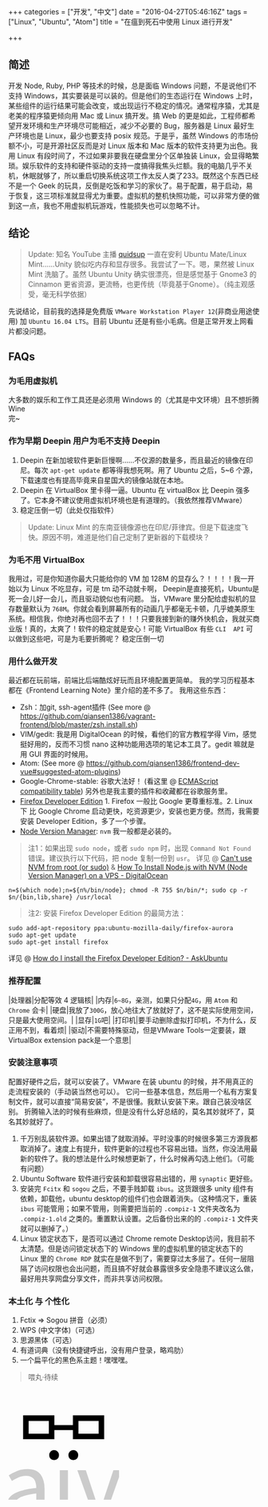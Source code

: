+++
categories = ["开发", "中文"]
date = "2016-04-27T05:46:16Z"
tags = ["Linux", "Ubuntu", "Atom"]
title = "在瘟到死石中使用 Linux 进行开发"

+++

简述
------

开发 Node, Ruby, PHP 等技术的时候，总是面临 Windows 问题，不是说他们不支持 Windows，其实要装是可以装的。但是他们的生态运行在 Windows 上时，某些组件的运行结果可能会改变，或出现运行不稳定的情况。通常程序猿，尤其是老美的程序猿更倾向用 Mac 或 Linux 搞开发。搞 Web 的更是如此，工程师都希望开发环境和生产环境尽可能相近，减少不必要的 Bug，服务器是 Linux 最好生产环境也是 Linux，最少也要支持 posix 规范。于是乎，虽然 Windows 的市场份额不小，可是开源社区反而是对 Linux 版本和 Mac 版本的软件支持更为出色。我用 Linux 有段时间了，不过如果非要我在硬盘里分个区单独装 Linux，会显得略繁琐。娱乐软件的支持和硬件驱动的支持一度搞得我焦头烂额。我的电脑几乎不关机，休眠就够了，所以重启切换系统这项工作太反人类了233。既然这个东西已经不是一个 Geek 的玩具，反倒是吃饭和学习的家伙了。易于配置，易于启动，易于恢复，这三项标准就显得尤为重要。虚拟机的整机快照功能，可以非常方便的做到这一点，我也不用虚拟机玩游戏，性能损失也可以忽略不计。

结论
------

> Update: 知名 YouTube 主播 [quidsup](https://www.youtube.com/user/quidsup) 一直在安利 Ubuntu Mate/Linux Mint……Unity 貌似吃内存和显存很多。我尝试了一下。嗯，果然被 Linux Mint 洗脑了。虽然 Ubuntu Unity 确实很漂亮，但是感觉基于 Gnome3 的 Cinnamon 更省资源，更流畅，也更传统（毕竟基于Gnome）。（纯主观感受，毫无科学依据）

先说结论，目前我的选择是免费版 `VMware Workstation Player 12`(非商业用途使用) 加 `Ubuntu 16.04 LTS`。目前 Ubuntu 还是有些小毛病。但是正常开发上网看片都没问题。


FAQs
------

### 为毛用虚拟机

大多数的娱乐和工作工具还是必须用 Windows 的（尤其是中文环境）且不想折腾 Wine<br>完~


### 作为早期 Deepin 用户为毛不支持 Deepin

1. Deepin 在新加坡软件更新巨慢啊……不仅源的数量多，而且最近的镜像在印尼。每次 `apt-get update` 都等得我想死啊。用了 Ubuntu 之后，5~6 个源，下载速度也有提高毕竟来自星国大的镜像站就在本地。
2. Deepin 在 VirtualBox 里卡得一逼。Ubuntu 在 virtualBox 比 Deepin 强多了。它本身不建议使用虚拟机环境也是有道理的。（我依然推荐VMware）
3. 稳定压倒一切（此处仅指软件）

> Update: Linux Mint 的东南亚镜像源也在印尼/菲律宾。但是下载速度飞快。原因不明，难道是他们自己定制了更新器的下载模块？
 

### 为毛不用 VirtualBox

我用过，可是你知道你最大只能给你的 VM 加 128M 的显存么？！！！！我一开始以为 Linux 不吃显存，可是 tm 动不动就卡啊， Deepin是直接死机，Ubuntu是死一会儿好一会儿，而且驱动貌似也有问题。
当，VMware 里分配给虚拟机的显存数量默认为 `768M`。你就会看到屏幕所有的动画几乎都毫无卡顿，几乎媲美原生系统。相信我，你绝对再也回不去了！！！只要我接到新的赚外快机会，我就买商业版！真的，太爽了！软件的稳定就是安心！可能 VirtualBox 有些 `CLI  API` 可以做到这些吧，可是为毛要折腾呢？
稳定压倒一切


### 用什么做开发

最近都在玩前端，前端比后端酷炫好玩而且环境配置更简单。
我的学习历程基本都在《Frontend Learning Note》里介绍的差不多了。
我用这些东西：

- Zsh：加git, ssh-agent插件 (See more @ https://github.com/qiansen1386/vagrant-frontend/blob/master/zsh.install.sh)
- VIM/gedit: 我是用 DigitalOcean 的时候，看他们的官方教程学得 Vim，感觉挺好用的，反而不习惯 nano 这种功能用选项的笔记本工具了。gedit 嘛就是用 GUI 界面的时候用。
- Atom: (See more @ https://github.com/qiansen1386/frontend-dev-vue#suggested-atom-plugins)
- Google-Chrome-stable: 谷歌大法好！ (看这里 @ [ECMAScript compatibility table](https://kangax.github.io/compat-table/es6/)) 另外也是我主要的插件和收藏都在谷歌服务里。
- [Firefox Developer Edition](https://www.mozilla.org/en-US/firefox/developer/) 1. Firefox 一般比 Google 更尊重标准。2. Linux 下 比 Google Chrome 启动更快，吃资源更少，安装也更方便。然而，我需要安装 Developer Edition，多了一个步骤。
- [Node Version Manager](https://github.com/creationix/nvm): `nvm` 我一般都是必装的。


> 注1：如果出现 `sudo node`，或者 `sudo npm` 时，出现 `Command Not Found` 错误。建议执行以下代码，把 node 复制一份到 `usr`。
详见 @ [Can't use NVM from root (or sudo)](http://stackoverflow.com/questions/21215059/cant-use-nvm-from-root-or-sudo) & [How To Install Node.js with NVM (Node Version Manager) on a VPS - DigitalOcean](https://www.digitalocean.com/community/tutorials/how-to-install-node-js-with-nvm-node-version-manager-on-a-vps#-installing-nodejs-on-a-vps)
```shell
n=$(which node);n=${n%/bin/node}; chmod -R 755 $n/bin/*; sudo cp -r $n/{bin,lib,share} /usr/local
```

> 注2: 安装 Firefox Developer Edition 的最简方法：
```shell
sudo add-apt-repository ppa:ubuntu-mozilla-daily/firefox-aurora
sudo apt-get update
sudo apt-get install firefox
```
详见 @ [How do I install the Firefox Developer Edition? - AskUbuntu](http://askubuntu.com/questions/548003/how-do-i-install-the-firefox-developer-edition)


### 推荐配置

|处理器|分配等效 4 逻辑核|
|内存|`6~8G`，亲测，如果只分配`4G`，用 `Atom` 和 `Chrome` 会卡|
|硬盘|我放了`300G`，放心地往大了放就好了，这不是实际使用空间，只是最大使用空间。|
|显存|`1G`吧|
|打印机|要手动删除虚拟打印机，不为什么，反正用不到，看着烦|
|驱动|不需要特殊驱动，但是VMware Tools一定要装，跟VirtualBox extension pack是一个意思|


### 安装注意事项

配置好硬件之后，就可以安装了。VMware 在装 ubuntu 的时候，并不用真正的走流程安装的（手动装当然也可以）。
它问一些基本信息，然后用一个私有方案复制文件，就可以直接“简易安装”，不是很懂。我默认安装下来。跟自己装没啥区别。
折腾输入法的时候有些麻烦，但是没有什么好总结的，莫名其妙就坏了，莫名其妙就好了。

1. 千万别乱装软件源。如果出错了就取消掉。平时没事的时候很多第三方源我都取消掉了。速度上有提升，软件更新的过程也不容易出错。当然，你没法用最新的软件了。我的想法是什么时候想更新了，什么时候再勾选上他们。（可能有问题）
2. Ubuntu Software 软件进行安装和卸载很容易出错的，用 `synaptic` 更好些。
3. 安装完 `Fcitx` 和 `sogou` 之后，不要手贱卸载 `ibus`。这货跟很多 unity 组件有依赖，卸载他，ubuntu desktop的组件们也会跟着消失。（这种情况下，重装 `ibus` 可能管用；如果不管用，则需要把当前的 `.compiz-1` 文件夹改名为 `.compiz-1.old` 之类的。重置默认设置。之后备份出来的的 `.compiz-1` 文件夹就可以删掉了。）
4. Linux 锁定状态下，是否可以通过 Chrome remote Desktop访问，我目前不太清楚。但是访问锁定状态下的 Windows 里的虚拟机里的锁定状态下的 Linux 里的 `Chrome RDP` 就实在是做不到了，需要穿过太多层了。任何一层阻隔了访问权限也会出问题，而且搞不好就会暴露很多安全隐患不建议这么做，最好用共享网盘分享文件，而非共享访问权限。


### 本土化 与 个性化

1. Fctix => Sogou 拼音（必须）
2. WPS (中文字体)（可选）
3. 思源黑体（可选）
4. 有道词典（没有快捷键呼出，没有用户登录，略鸡肋）
5. 一个扁平化的黑色系主题！嘿嘿嘿。

> 喂丸·待续
<div class="thumbinner" style="width:222px;">
<svg xmlns="http://www.w3.org/2000/svg" id="svg2" viewBox="0 0 200 200">
  <g id="glass" fill="none" stroke="#000">
    <path stroke-width="10" d="M31.625 53h46.5v33h-46.5z"/>
    <path stroke-width="10" d="M121.625 53h46.5v33h-46.5z"/>
    <path stroke-width="9" d="M80.375 70.014h37"/>
  </g>
  <g id="..">
    <path d="M82.72 128.695q-3.96 0-6.48-2.52-2.52-2.7-2.52-6.48 0-3.78 2.52-6.3 2.52-2.7 6.48-2.7 3.78 0 6.3 2.7 2.52 2.52 2.52 6.3t-2.52 6.48q-2.52 2.52-6.3 2.52z"/>
    <path d="M117.28 128.695q-3.78 0-6.3-2.52-2.52-2.7-2.52-6.48 0-3.78 2.52-6.3 2.52-2.7 6.3-2.7 3.96 0 6.48 2.7 2.52 2.52 2.52 6.3t-2.52 6.48q-2.52 2.52-6.48 2.52z"/>
  </g>
  <g id="naive" fill-opacity=".2">
    <path d="M-96.22 146.875h12.24l1.26 12.6h.54q6.3-6.3 13.14-10.44 7.02-4.32 16.2-4.32 13.86 0 20.16 8.64 6.48 8.64 6.48 25.56v55.44h-14.76v-53.46q0-12.42-3.96-17.82-3.96-5.58-12.6-5.58-6.84 0-12.06 3.42-5.22 3.42-11.88 10.08v63.36h-14.76v-87.48z"/>
    <path d="M22.38 236.515q-10.98 0-18.36-6.48-7.2-6.48-7.2-18.36 0-14.4 12.78-21.96 12.78-7.74 40.86-10.8 0-4.14-.9-8.1-.72-3.96-2.7-7.02-1.98-3.06-5.58-4.86-3.42-1.98-8.82-1.98-7.56 0-14.22 2.88-6.66 2.88-11.88 6.48L.6 156.055q6.12-3.96 14.94-7.56 8.82-3.78 19.44-3.78 16.02 0 23.22 9.9 7.2 9.72 7.2 26.1v53.64H53.16l-1.26-10.44h-.54q-6.3 5.22-13.5 9-7.2 3.6-15.48 3.6zm4.32-11.88q6.3 0 11.88-2.88 5.58-3.06 11.88-8.82v-24.3q-10.98 1.44-18.54 3.42-7.38 1.98-12.06 4.68-4.5 2.7-6.66 6.3-1.98 3.42-1.98 7.56 0 7.56 4.5 10.8 4.5 3.24 10.98 3.24z"/>
    <path d="M92.922 146.875h14.76v87.48h-14.76v-87.48z"/>
    <path d="M124.62 146.875h15.3l16.56 49.68 3.96 12.96q2.16 6.48 4.14 12.78h.72q1.98-6.3 3.96-12.78l3.96-12.96 16.56-49.68h14.58l-30.96 87.48h-17.28l-31.5-87.48z"/>
    <path d="M256 236.515q-8.82 0-16.56-3.06-7.56-3.24-13.32-9-5.58-5.94-8.82-14.4t-3.24-19.26q0-10.8 3.24-19.26 3.42-8.64 8.82-14.58 5.58-5.94 12.6-9 7.02-3.24 14.58-3.24 8.28 0 14.76 2.88 6.66 2.88 10.98 8.28 4.5 5.4 6.84 12.96 2.34 7.56 2.34 16.92 0 2.34-.18 4.68 0 2.16-.36 3.78h-59.04q.9 14.04 8.64 22.32 7.92 8.1 20.52 8.1 6.3 0 11.52-1.8 5.4-1.98 10.26-5.04l5.22 9.72q-5.76 3.6-12.78 6.3-7.02 2.7-16.02 2.7zm19.26-52.92q0-13.32-5.76-20.16-5.58-7.02-15.84-7.02-4.68 0-9 1.8-4.14 1.8-7.56 5.4-3.42 3.42-5.76 8.46-2.16 5.04-2.88 11.52h46.8z"/>
  </g>
</svg>
</div>